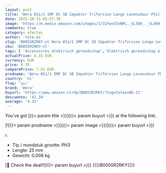 ```yaml
---
layout: post
title: 'Wera 851/1 IMP DC SB Impaktor TriTorsion Lange Levensduur Phillips Beetje  PH 3 x 25 mm  05073917001'
date: 2025-10-15 05:57:30
image: 'https://m.media-amazon.com/images/I/31Fwn25nNPL._SL500_._SL400_.jpg'
comments: true
category: ofertas
author: 'tole.es'
slug: 'B0055R2RKY-nl Wera 851/1 IMP DC SB Impaktor TriTorsion Lange Levensduur...'
sku: 'B0055R2RKY-nl'
tags: [ 'Accessoires elektrisch gereedschap','Elektrisch gereedschap & handgereedschap','Klussen & gereedschap','Schroevendraaieraccessoires','Schroevendraaierbits','Schroevendraaierdopbits','wera','🇳🇱', ]
actualPrice: 4.33 EUR
currency: EUR
price: 4.33
comparePrice: 7.51 EUR
prodname: 'Wera 851/1 IMP DC SB Impaktor TriTorsion Lange Levensduur Phillips Beetje  PH 3 x 25 mm  05073917001'
country: 'nl'
flag: '🇳🇱'
brand: 'Wera'
buyurl: 'https://www.amazon.nl/dp/B0055R2RKY/?tag=tolees0b-21'
descuento: '42.34'
average: '4.33'
---
```


You've got [{{< param title >}}]({{< param buyurl >}}) at the following link:

[![{{< param prodname >}}]({{< param image >}})]({{< param buyurl >}})

ℹ️:

- Tip / mondstuk grootte: PH3
- Lengte: 25 mm
- Gewicht: 0,006 kg

[🛒 Check the deal!!]({{< param buyurl >}})
{{<world>}}B0055R2RKY{{</world>}}
